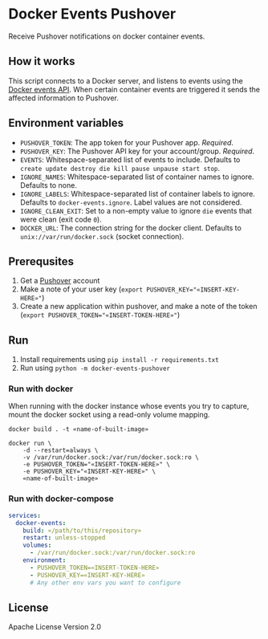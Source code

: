 # Docker Events Pushover
Receive Pushover notifications on docker container events.

## How it works

This script connects to a Docker server, and listens to events using the [Docker events API](https://docs.docker.com/engine/api/v1.41/#operation/SystemEvents). When certain container events are triggered it sends the affected information to Pushover.

## Environment variables

* `PUSHOVER_TOKEN`: The app token for your Pushover app. _Required_.
* `PUSHOVER_KEY`: The Pushover API key for your account/group. _Required_.
* `EVENTS`: Whitespace-separated list of events to include. Defaults to `create update destroy die kill pause unpause start stop`.
* `IGNORE_NAMES`: Whitespace-separated list of container names to ignore. Defaults to none.
* `IGNORE_LABELS`: Whitespace-separated list of container labels to ignore. Defaults to `docker-events.ignore`. Label values are not considered.
* `IGNORE_CLEAN_EXIT`: Set to a non-empty value to ignore `die` events that were clean (exit code `0`).
* `DOCKER_URL`: The connection string for the docker client. Defaults to `unix://var/run/docker.sock` (socket connection).

## Prerequsites

1. Get a [Pushover](https://pushover.net/) account
2. Make a note of your user key (`export PUSHOVER_KEY="«INSERT-KEY-HERE»"`)
3. Create a new application within pushover, and make a note of the token (`export PUSHOVER_TOKEN="«INSERT-TOKEN-HERE»"`)

## Run

1. Install requirements using `pip install -r requirements.txt`
2. Run using `python -m docker-events-pushover`

### Run with docker

When running with the docker instance whose events you try to capture, mount the docker socket using a read-only volume mapping.

```shell
docker build . -t «name-of-built-image»

docker run \
    -d --restart=always \
    -v /var/run/docker.sock:/var/run/docker.sock:ro \
    -e PUSHOVER_TOKEN="«INSERT-TOKEN-HERE»" \
    -e PUSHOVER_KEY="«INSERT-KEY-HERE»" \
    «name-of-built-image»
```

### Run with docker-compose

```yml 
services:
  docker-events:
    build: «/path/to/this/repository»
    restart: unless-stopped
    volumes:
      - /var/run/docker.sock:/var/run/docker.sock:ro
    environment:
      - PUSHOVER_TOKEN=«INSERT-TOKEN-HERE»
      - PUSHOVER_KEY=«INSERT-KEY-HERE»
      # Any other env vars you want to configure
```

## License
Apache License Version 2.0
